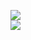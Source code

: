 [![](https://img.shields.io/badge/Made%20With-Github%20Spray-lightgrey.svg?style=for-the-badge&logo=github)](https://github.com/Annihil/github-spray#23204)  
[![](https://i.imgur.com/2DrTn0Z.gif)](https://github.com/Annihil/github-spray)